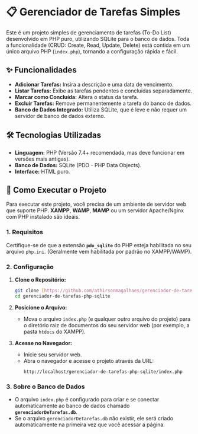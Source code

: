 # 📋 Gerenciador de Tarefas Simples

Este é um projeto simples de gerenciamento de tarefas (To-Do List) desenvolvido em PHP puro, utilizando SQLite para o banco de dados. Toda a funcionalidade (CRUD: Create, Read, Update, Delete) está contida em um único arquivo PHP (`index.php`), tornando a configuração rápida e fácil.

## ✨ Funcionalidades

* **Adicionar Tarefas:** Insira a descrição e uma data de vencimento.
* **Listar Tarefas:** Exibe as tarefas pendentes e concluídas separadamente.
* **Marcar como Concluída:** Altera o status da tarefa.
* **Excluir Tarefas:** Remove permanentemente a tarefa do banco de dados.
* **Banco de Dados Integrado:** Utiliza SQLite, que é leve e não requer um servidor de banco de dados externo.

## 🛠️ Tecnologias Utilizadas

* **Linguagem:** PHP (Versão 7.4+ recomendada, mas deve funcionar em versões mais antigas).
* **Banco de Dados:** SQLite (PDO - PHP Data Objects).
* **Interface:** HTML puro.

## 🚀 Como Executar o Projeto

Para executar este projeto, você precisa de um ambiente de servidor web que suporte PHP. **XAMPP**, **WAMP**, **MAMP** ou um servidor Apache/Nginx com PHP instalado são ideais.

### 1. Requisitos

Certifique-se de que a extensão **`pdo_sqlite`** do PHP esteja habilitada no seu arquivo `php.ini`. (Geralmente vem habilitada por padrão no XAMPP/WAMP).

### 2. Configuração

1.  **Clone o Repositório:**
    ```bash
    git clone [https://github.com/athirsonmagalhaes/gerenciador-de-tarefas-php-sqlite.git](https://github.com/athirsonmagalhaes/gerenciador-de-tarefas-php-sqlite.git)
    cd gerenciador-de-tarefas-php-sqlite
    ```

2.  **Posicione o Arquivo:**
    * Mova o arquivo `index.php` (e qualquer outro arquivo do projeto) para o diretório raiz de documentos do seu servidor web (por exemplo, a pasta `htdocs` do XAMPP).

3.  **Acesse no Navegador:**
    * Inicie seu servidor web.
    * Abra o navegador e acesse o projeto através da URL:
        ```
        http://localhost/gerenciador-de-tarefas-php-sqlite/index.php
        ```

### 3. Sobre o Banco de Dados

* O arquivo `index.php` é configurado para criar e se conectar automaticamente ao banco de dados chamado **`gerenciadorDeTarefas.db`**.
* Se o arquivo `gerenciadorDeTarefas.db` não existir, ele será criado automaticamente na primeira vez que você acessar a página.

